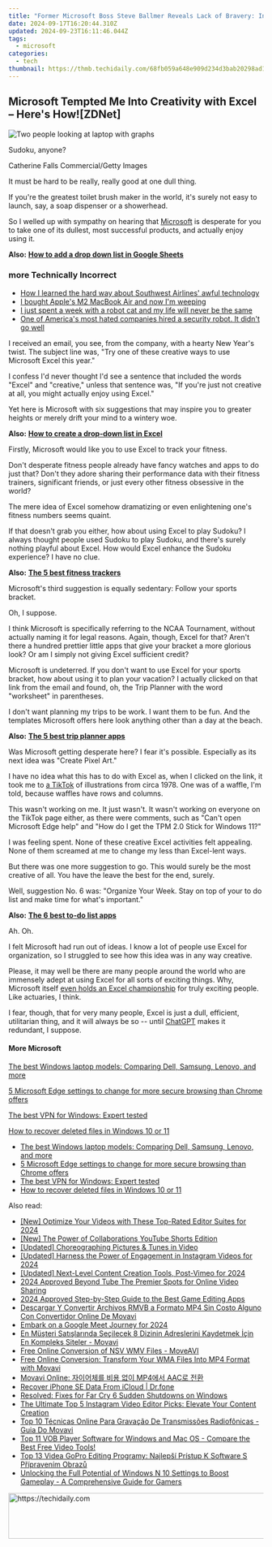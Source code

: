 ```yaml
---
title: "Former Microsoft Boss Steve Ballmer Reveals Lack of Bravery: Insights From the Tech World - ZDNet"
date: 2024-09-17T16:20:44.310Z
updated: 2024-09-23T16:11:46.044Z
tags:
  - microsoft
categories:
  - tech
thumbnail: https://thmb.techidaily.com/68fb059a648e909d234d3bab20298ad1bdfcbd57c7ecdd3b24dbb573f2037e37.jpg
---
```


## Microsoft Tempted Me Into Creativity with Excel – Here's How![ZDNet]

![Two people looking at laptop with graphs](https://www.zdnet.com/a/img/resize/eafd1a387bb7e6b0265f3284c302e0f46ce07339/2023/02/03/af3b58e0-11c8-4c69-a84b-e91c7dc510eb/gettyimages-1441723112.jpg?auto=webp&width=1280)

Sudoku, anyone?

Catherine Falls Commercial/Getty Images

It must be hard to be really, really good at one dull thing.

If you're the greatest toilet brush maker in the world, it's surely not easy to launch, say, a soap dispenser or a showerhead.

So I welled up with sympathy on hearing that [Microsoft](https://www.zdnet.com/home-and-office/work-life/microsoft-teams-premium-is-getting-a-gpt-boost-via-openai/) is desperate for you to take one of its dullest, most successful products, and actually enjoy using it.

**Also:** [**How to add a drop down list in Google Sheets**](https://www.zdnet.com/home-and-office/work-life/how-to-add-a-drop-down-list-in-google-sheets/)

### more Technically Incorrect

* [How I learned the hard way about Southwest Airlines' awful technology](https://www.zdnet.com/article/how-i-learned-the-hard-way-about-southwest-airlines-awful-technology/)
* [I bought Apple's M2 MacBook Air and now I'm weeping](https://www.zdnet.com/article/i-bought-apples-m2-macbook-air-and-now-im-weeping/)
* [I just spent a week with a robot cat and my life will never be the same](https://www.zdnet.com/article/i-just-spent-a-week-with-a-robot-cat-and-my-life-will-never-be-the-same/)
* [One of America's most hated companies hired a security robot. It didn't go well](https://www.zdnet.com/article/one-of-americas-most-hated-companies-hired-a-security-robot-it-didnt-go-well/)

I received an email, you see, from the company, with a hearty New Year's twist. The subject line was, "Try one of these creative ways to use Microsoft Excel this year." 

I confess I'd never thought I'd see a sentence that included the words "Excel" and "creative," unless that sentence was, "If you're just not creative at all, you might actually enjoy using Excel." 

Yet here is Microsoft with six suggestions that may inspire you to greater heights or merely drift your mind to a wintery woe.

**Also:** [**How to create a drop-down list in Excel**](https://www.zdnet.com/home-and-office/work-life/how-to-create-a-drop-down-list-in-excel/)

Firstly, Microsoft would like you to use Excel to track your fitness. 

Don't desperate fitness people already have fancy watches and apps to do just that? Don't they adore sharing their performance data with their fitness trainers, significant friends, or just every other fitness obsessive in the world? 

The mere idea of Excel somehow dramatizing or even enlightening one's fitness numbers seems quaint.

If that doesn't grab you either, how about using Excel to play Sudoku? I always thought people used Sudoku to play Sudoku, and there's surely nothing playful about Excel. How would Excel enhance the Sudoku experience? I have no clue.

**Also:** [**The 5 best fitness trackers**](https://www.zdnet.com/article/best-fitness-tracker/) 

Microsoft's third suggestion is equally sedentary: Follow your sports bracket.

Oh, I suppose. 

I think Microsoft is specifically referring to the NCAA Tournament, without actually naming it for legal reasons. Again, though, Excel for that? Aren't there a hundred prettier little apps that give your bracket a more glorious look? Or am I simply not giving Excel sufficient credit?

Microsoft is undeterred. If you don't want to use Excel for your sports bracket, how about using it to plan your vacation? I actually clicked on that link from the email and found, oh, the Trip Planner with the word "worksheet" in parentheses. 

I don't want planning my trips to be work. I want them to be fun. And the templates Microsoft offers here look anything other than a day at the beach.

**Also:** [**The 5 best trip planner apps**](https://www.zdnet.com/article/best-trip-planner-app/)

Was Microsoft getting desperate here? I fear it's possible. Especially as its next idea was "Create Pixel Art." 

I have no idea what this has to do with Excel as, when I clicked on the link, it took me to [a TikTok](https://www.tiktok.com/@microsoft365/video/7017812421733633285?ocid=cmm50bixyyq) of illustrations from circa 1978\. One was of a waffle, I'm told, because waffles have rows and columns. 

This wasn't working on me. It just wasn't. It wasn't working on everyone on the TikTok page either, as there were comments, such as "Can't open Microsoft Edge help" and "How do I get the TPM 2.0 Stick for Windows 11?"

I was feeling spent. None of these creative Excel activities felt appealing. None of them screamed at me to change my less than Excel-lent ways.

But there was one more suggestion to go. This would surely be the most creative of all. You have the leave the best for the end, surely.

Well, suggestion No. 6 was: "Organize Your Week. Stay on top of your to do list and make time for what's important."

**Also:** [**The 6 best to-do list apps**](https://www.zdnet.com/home-and-office/work-life/best-to-do-list-app/)

Ah. Oh.

I felt Microsoft had run out of ideas. I know a lot of people use Excel for organization, so I struggled to see how this idea was in any way creative.

Please, it may well be there are many people around the world who are immensely adept at using Excel for all sorts of exciting things. Why, Microsoft itself [even holds an Excel championship](https://www.zdnet.com/article/i-just-watched-microsoft-try-to-make-excel-exciting-recovery-wont-be-easy/) for truly exciting people. Like actuaries, I think.

I fear, though, that for very many people, Excel is just a dull, efficient, utilitarian thing, and it will always be so -- until [ChatGPT](https://www.zdnet.com/article/chatgpts-next-big-challenge-helping-microsoft-to-challenge-google-search/) makes it redundant, I suppose.

#### More Microsoft

[The best Windows laptop models: Comparing Dell, Samsung, Lenovo, and more](https://www.zdnet.com/article/best-windows-laptop/ "The best Windows laptop models: Comparing Dell, Samsung, Lenovo, and more")

[5 Microsoft Edge settings to change for more secure browsing than Chrome offers](https://www.zdnet.com/article/5-microsoft-edge-settings-to-change-for-more-secure-browsing-than-chrome-offers/ "5 Microsoft Edge settings to change for more secure browsing than Chrome offers")

[The best VPN for Windows: Expert tested](https://www.zdnet.com/article/best-vpn-for-windows-pc/ "The best VPN for Windows: Expert tested")

[How to recover deleted files in Windows 10 or 11](https://www.zdnet.com/article/how-to-recover-deleted-files-in-windows-10-or-11/ "How to recover deleted files in Windows 10 or 11")

* [The best Windows laptop models: Comparing Dell, Samsung, Lenovo, and more](https://www.zdnet.com/article/best-windows-laptop/ "The best Windows laptop models: Comparing Dell, Samsung, Lenovo, and more")
* [5 Microsoft Edge settings to change for more secure browsing than Chrome offers](https://www.zdnet.com/article/5-microsoft-edge-settings-to-change-for-more-secure-browsing-than-chrome-offers/ "5 Microsoft Edge settings to change for more secure browsing than Chrome offers")
* [The best VPN for Windows: Expert tested](https://www.zdnet.com/article/best-vpn-for-windows-pc/ "The best VPN for Windows: Expert tested")
* [How to recover deleted files in Windows 10 or 11](https://www.zdnet.com/article/how-to-recover-deleted-files-in-windows-10-or-11/ "How to recover deleted files in Windows 10 or 11")

<ins class="adsbygoogle"
     style="display:block"
     data-ad-format="autorelaxed"
     data-ad-client="ca-pub-7571918770474297"
     data-ad-slot="1223367746"></ins>

<ins class="adsbygoogle"
     style="display:block"
     data-ad-client="ca-pub-7571918770474297"
     data-ad-slot="8358498916"
     data-ad-format="auto"
     data-full-width-responsive="true"></ins>

<span class="atpl-alsoreadstyle">Also read:</span>
<div><ul>
<li><a href="https://instagram-clips.techidaily.com/new-optimize-your-videos-with-these-top-rated-editor-suites-for-2024/"><u>[New] Optimize Your Videos with These Top-Rated Editor Suites for 2024</u></a></li>
<li><a href="https://facebook-record-videos.techidaily.com/new-the-power-of-collaborations-youtube-shorts-edition/"><u>[New] The Power of Collaborations YouTube Shorts Edition</u></a></li>
<li><a href="https://extra-resources.techidaily.com/updated-choreographing-pictures-and-tunes-in-video/"><u>[Updated] Choreographing Pictures & Tunes in Video</u></a></li>
<li><a href="https://instagram-videos.techidaily.com/updated-harness-the-power-of-engagement-in-instagram-videos-for-2024/"><u>[Updated] Harness the Power of Engagement in Instagram Videos for 2024</u></a></li>
<li><a href="https://vimeo-videos.techidaily.com/updated-next-level-content-creation-tools-post-vimeo-for-2024/"><u>[Updated] Next-Level Content Creation Tools, Post-Vimeo for 2024</u></a></li>
<li><a href="https://youtube-lab.techidaily.com/approved-beyond-tube-the-premier-spots-for-online-video-sharing/"><u>2024 Approved Beyond Tube The Premier Spots for Online Video Sharing</u></a></li>
<li><a href="https://screen-activity-recording.techidaily.com/2024-approved-step-by-step-guide-to-the-best-game-editing-apps/"><u>2024 Approved Step-by-Step Guide to the Best Game Editing Apps</u></a></li>
<li><a href="https://win-workspace.techidaily.com/descargar-y-convertir-archivos-rmvb-a-formato-mp4-sin-costo-alguno-con-convertidor-online-de-movavi/"><u>Descargar Y Convertir Archivos RMVB a Formato MP4 Sin Costo Alguno Con Convertidor Online De Movavi</u></a></li>
<li><a href="https://screen-mirroring-recording.techidaily.com/embark-on-a-google-meet-journey-for-2024/"><u>Embark on a Google Meet Journey for 2024</u></a></li>
<li><a href="https://win-workspace.techidaily.com/en-musteri-satislarinda-secilecek-8-dizinin-adreslerini-kaydetmek-icin-en-kompleks-siteler-movavi/"><u>En Müşteri Satışlarında Seçilecek 8 Dizinin Adreslerini Kaydetmek İçin En Kompleks Siteler - Movavi</u></a></li>
<li><a href="https://win-workspace.techidaily.com/free-online-conversion-of-nsv-wmv-files-moveavi/"><u>Free Online Conversion of NSV WMV Files - MoveAVI</u></a></li>
<li><a href="https://win-workspace.techidaily.com/free-online-conversion-transform-your-wma-files-into-mp4-format-with-movavi/"><u>Free Online Conversion: Transform Your WMA Files Into MP4 Format with Movavi</u></a></li>
<li><a href="https://win-workspace.techidaily.com/movavi-online-mp4-aac/"><u>Movavi Online: 자이어체를 비용 없이 MP4에서 AAC로 전환</u></a></li>
<li><a href="https://review-topics.techidaily.com/recover-iphone-se-data-from-icloud-drfone-by-drfone-ios-data-recovery-ios-data-recovery/"><u>Recover iPhone SE Data From iCloud | Dr.fone</u></a></li>
<li><a href="https://program-issues.techidaily.com/resolved-fixes-for-far-cry-6-sudden-shutdowns-on-windows/"><u>Resolved: Fixes for Far Cry 6 Sudden Shutdowns on Windows</u></a></li>
<li><a href="https://win-workspace.techidaily.com/the-ultimate-top-5-instagram-video-editor-picks-elevate-your-content-creation/"><u>The Ultimate Top 5 Instagram Video Editor Picks: Elevate Your Content Creation</u></a></li>
<li><a href="https://win-workspace.techidaily.com/top-10-tecnicas-online-para-gravacao-de-transmissoes-radiofonicas-guia-do-movavi/"><u>Top 10 Técnicas Online Para Gravação De Transmissões Radiofônicas - Guia Do Movavi</u></a></li>
<li><a href="https://win-workspace.techidaily.com/top-11-vob-player-software-for-windows-and-mac-os-compare-the-best-free-video-tools/"><u>Top 11 VOB Player Software for Windows and Mac OS - Compare the Best Free Video Tools!</u></a></li>
<li><a href="https://win-workspace.techidaily.com/top-13-videa-gopro-editing-programy-najlepsi-pristup-k-software-s-pripravenim-obrazu/"><u>Top 13 Videa GoPro Editing Programy: Najlepší Prístup K Software S Přípravením Obrazů</u></a></li>
<li><a href="https://win-workspace.techidaily.com/unlocking-the-full-potential-of-windows-n-10-settings-to-boost-gameplay-a-comprehensive-guide-for-gamers/"><u>Unlocking the Full Potential of Windows N 10 Settings to Boost Gameplay - A Comprehensive Guide for Gamers</u></a></li>
</ul></div>

<!-- affiliate ads begin -->
<a href="https://appsumo.8odi.net/c/5597632/2075461/7443" target="_top" id="2075461">
  <img src="//a.impactradius-go.com/display-ad/7443-2075461" border="0" alt="https://techidaily.com" width="728" height="90"/>
</a>
<img height="0" width="0" src="https://appsumo.8odi.net/i/5597632/2075461/7443" style="position:absolute;visibility:hidden;" border="0" />
<!-- affiliate ads end -->

